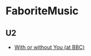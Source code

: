 # FaboriteMusic

## U2
 - [With or without You (at BBC)](https://www.youtube.com/watch?v=6DeDzsCGbsQ)
 
